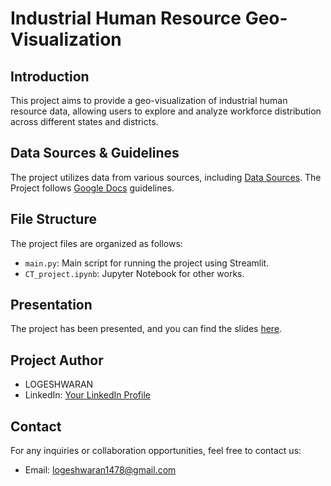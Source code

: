 # Industrial Human Resource Geo-Visualization

## Introduction

This project aims to provide a geo-visualization of industrial human resource data, allowing users to explore and analyze workforce distribution across different states and districts.

## Data Sources & Guidelines

The project utilizes data from various sources, including [Data Sources](https://drive.google.com/drive/folders/1lGw-OeZVAHeIH1cvNBiGClRiRmbQ-0qm?usp=share_link).
The Project follows [Google Docs](https://docs.google.com/presentation/d/1FOz7DbPxNJeQrLPPQkjlkOjVWrC3RsZ3/edit?usp=sharing&ouid=110445932469407458454&rtpof=true&sd=true) guidelines.

## File Structure

The project files are organized as follows:

- `main.py`: Main script for running the project using Streamlit.
- `CT_project.ipynb`: Jupyter Notebook for other works.

## Presentation

The project has been presented, and you can find the slides [here](https://docs.google.com/presentation/d/1FOz7DbPxNJeQrLPPQkjlkOjVWrC3RsZ3/edit?usp=sharing&ouid=110445932469407458454&rtpof=true&sd=true).

## Project Author

- LOGESHWARAN
- LinkedIn: [Your LinkedIn Profile](https://www.linkedin.com/in/logeshwarandatapro/)

## Contact

For any inquiries or collaboration opportunities, feel free to contact us:

- Email: logeshwaran1478@gmail.com
